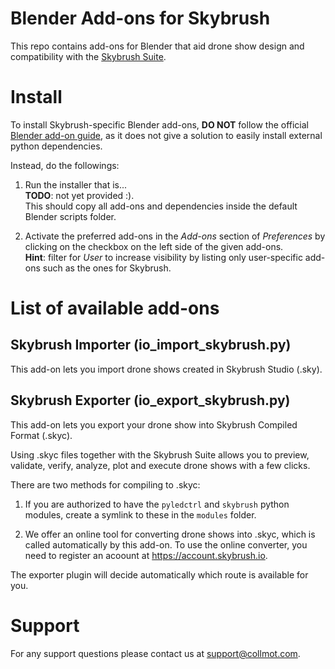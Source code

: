 # Blender Add-ons for Skybrush

This repo contains add-ons for Blender that aid drone show design and compatibility with the [Skybrush Suite](https://skybrush.io).


# Install

To install Skybrush-specific Blender add-ons, **DO NOT** follow the official
[Blender add-on guide](https://docs.blender.org/manual/en/latest/editors/preferences/addons.html),
as it does not give a solution to easily install external python dependencies.

Instead, do the followings:

  1. Run the installer that is...<br>
  **TODO**: not yet provided :).<br>
  This should copy all add-ons and dependencies inside the default Blender scripts folder.

  2. Activate the preferred add-ons in the _Add-ons_ section of _Preferences_ by clicking on the checkbox on the left side of the given add-ons.<br>
  **Hint**: filter for _User_ to increase visibility by listing only user-specific add-ons such as the ones for Skybrush.


# List of available add-ons


## Skybrush Importer (io_import_skybrush.py)

This add-on lets you import drone shows created in Skybrush Studio (.sky).


## Skybrush Exporter (io_export_skybrush.py)

This add-on lets you export your drone show into Skybrush Compiled Format (.skyc).

Using .skyc files together with the Skybrush Suite allows you to preview, validate, verify, analyze, plot and execute drone shows with a few clicks.

There are two methods for compiling to .skyc:

 1.  If you are authorized to have the `pyledctrl` and `skybrush` python modules, create a symlink to these in the `modules` folder.

 2.  We offer an online tool for converting drone shows into .skyc, which is called automatically by this add-on. To use the online converter, you need to register an acoount at https://account.skybrush.io.

The exporter plugin will decide automatically which route is available for you.

# Support

For any support questions please contact us at support@collmot.com.